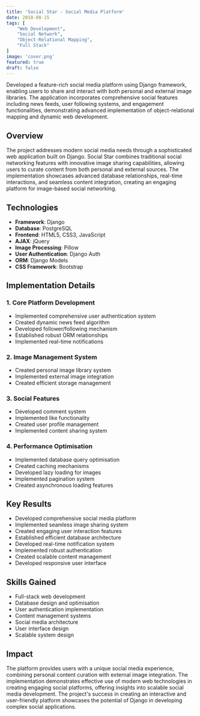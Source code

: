 ```yaml
---
title: 'Social Star - Social Media Platform'
date: 2018-08-15
tags: [
    "Web Development",
    "Social Network",
    "Object-Relational Mapping",
    "Full Stack"
]
image: 'cover.png'
featured: true
draft: false
---
```


Developed a feature-rich social media platform using Django framework, enabling users to share and interact with both personal and external image libraries. The application incorporates comprehensive social features including news feeds, user following systems, and engagement functionalities, demonstrating advanced implementation of object-relational mapping and dynamic web development.

<!--more-->

## Overview
The project addresses modern social media needs through a sophisticated web application built on Django. Social Star combines traditional social networking features with innovative image sharing capabilities, allowing users to curate content from both personal and external sources. The implementation showcases advanced database relationships, real-time interactions, and seamless content integration, creating an engaging platform for image-based social networking.

## Technologies
- **Framework**: Django
- **Database**: PostgreSQL
- **Frontend**: HTML5, CSS3, JavaScript
- **AJAX**: jQuery
- **Image Processing**: Pillow
- **User Authentication**: Django Auth
- **ORM**: Django Models
- **CSS Framework**: Bootstrap

## Implementation Details

### 1. Core Platform Development
- Implemented comprehensive user authentication system
- Created dynamic news feed algorithm
- Developed follower/following mechanism
- Established robust ORM relationships
- Implemented real-time notifications

### 2. Image Management System
- Created personal image library system
- Implemented external image integration
- Created efficient storage management

### 3. Social Features
- Developed comment system
- Implemented like functionality
- Created user profile management
- Implemented content sharing system

### 4. Performance Optimisation
- Implemented database query optimisation
- Created caching mechanisms
- Developed lazy loading for images
- Implemented pagination system
- Created asynchronous loading features


## Key Results
- Developed comprehensive social media platform
- Implemented seamless image sharing system
- Created engaging user interaction features
- Established efficient database architecture
- Developed real-time notification system
- Implemented robust authentication
- Created scalable content management
- Developed responsive user interface

## Skills Gained
- Full-stack web development
- Database design and optimisation
- User authentication implementation
- Content management systems
- Social media architecture
- User interface design
- Scalable system design

## Impact
The platform provides users with a unique social media experience, combining personal content curation with external image integration. The implementation demonstrates effective use of modern web technologies in creating engaging social platforms, offering insights into scalable social media development. The project's success in creating an interactive and user-friendly platform showcases the potential of Django in developing complex social applications.